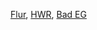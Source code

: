  [Flur](../Flur), [HWR](../HWR), [Bad EG](../BadEG)
<!--stackedit_data:
eyJoaXN0b3J5IjpbNjM3MDQzMzg0XX0=
-->